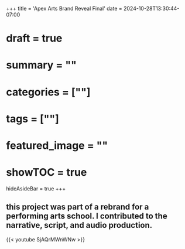 +++
title = 'Apex Arts Brand Reveal Final'
date = 2024-10-28T13:30:44-07:00
# draft = true
# summary = ""
# categories = [""]
# tags = [""]
# featured_image = ""
# showTOC = true
hideAsideBar = true
+++
## this project was part of a rebrand for a performing arts school. I contributed to the narrative, script, and audio production.

{{< youtube SjAQrMWnWNw >}}

<!--more-->